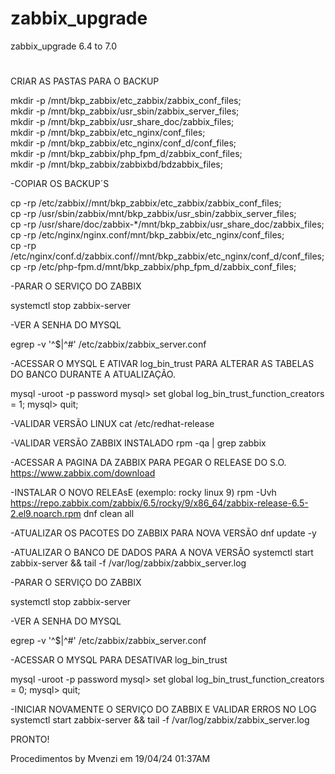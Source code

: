 # zabbix_upgrade
zabbix_upgrade 6.4 to 7.0
#
CRIAR AS PASTAS PARA O BACKUP

mkdir -p /mnt/bkp_zabbix/etc_zabbix/zabbix_conf_files;<BR>
mkdir -p /mnt/bkp_zabbix/usr_sbin/zabbix_server_files;<BR>
mkdir -p /mnt/bkp_zabbix/usr_share_doc/zabbix_files;<BR>
mkdir -p /mnt/bkp_zabbix/etc_nginx/conf_files;<BR>
mkdir -p /mnt/bkp_zabbix/etc_nginx/conf_d/conf_files;<BR>
mkdir -p /mnt/bkp_zabbix/php_fpm_d/zabbix_conf_files;<BR>
mkdir -p /mnt/bkp_zabbix/zabbixbd/bdzabbix_files;<BR>

-COPIAR OS BACKUP´S

cp -rp /etc/zabbix//mnt/bkp_zabbix/etc_zabbix/zabbix_conf_files;<BR>
cp -rp /usr/sbin/zabbix/mnt/bkp_zabbix/usr_sbin/zabbix_server_files;<BR>
cp -rp /usr/share/doc/zabbix-*/mnt/bkp_zabbix/usr_share_doc/zabbix_files;<BR>
cp -rp /etc/nginx/nginx.conf/mnt/bkp_zabbix/etc_nginx/conf_files;<BR>
cp -rp /etc/nginx/conf.d/zabbix.conf//mnt/bkp_zabbix/etc_nginx/conf_d/conf_files;<BR>
cp -rp /etc/php-fpm.d/mnt/bkp_zabbix/php_fpm_d/zabbix_conf_files;<BR>

-PARAR O SERVIÇO DO ZABBIX

systemctl stop zabbix-server

-VER A SENHA DO MYSQL

egrep -v '^$|^#' /etc/zabbix/zabbix_server.conf

-ACESSAR O MYSQL E ATIVAR log_bin_trust PARA ALTERAR AS TABELAS DO BANCO DURANTE A ATUALIZAÇÃO.

mysql -uroot -p
password mysql> set global log_bin_trust_function_creators = 1; mysql> quit;

-VALIDAR VERSÃO LINUX cat /etc/redhat-release

-VALIDAR VERSÃO ZABBIX INSTALADO rpm -qa | grep zabbix

-ACESSAR A PAGINA DA ZABBIX PARA PEGAR O RELEASE DO S.O. https://www.zabbix.com/download

-INSTALAR O NOVO RELEAsE (exemplo: rocky linux 9) rpm -Uvh https://repo.zabbix.com/zabbix/6.5/rocky/9/x86_64/zabbix-release-6.5-2.el9.noarch.rpm dnf clean all

-ATUALIZAR OS PACOTES DO ZABBIX PARA NOVA VERSÃO dnf update -y

-ATUALIZAR O BANCO DE DADOS PARA A NOVA VERSÃO systemctl start zabbix-server && tail -f /var/log/zabbix/zabbix_server.log

-PARAR O SERVIÇO DO ZABBIX

systemctl stop zabbix-server

-VER A SENHA DO MYSQL

egrep -v '^$|^#' /etc/zabbix/zabbix_server.conf

-ACESSAR O MYSQL PARA DESATIVAR log_bin_trust

mysql -uroot -p
password mysql> set global log_bin_trust_function_creators = 0; mysql> quit;

-INICIAR NOVAMENTE O SERVIÇO DO ZABBIX E VALIDAR ERROS NO LOG systemctl start zabbix-server && tail -f /var/log/zabbix/zabbix_server.log

PRONTO!

Procedimentos by Mvenzi em 19/04/24 01:37AM
